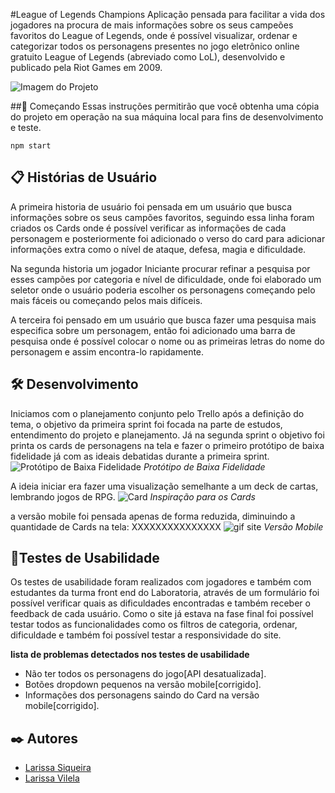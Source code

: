 #League of Legends Champions
Aplicação pensada para facilitar a vida dos jogadores na procura de mais informações sobre os seus campeões favoritos do League of Legends, onde é possível visualizar, ordenar e categorizar todos os personagens presentes no jogo eletrônico online gratuito League of Legends (abreviado como LoL), desenvolvido e publicado pela Riot Games em 2009.

![Imagem do Projeto](https://i.ibb.co/WsH93S1/img-capa.png)

##🚀 Começando
Essas instruções permitirão que você obtenha uma cópia do projeto em operação na sua máquina local para fins de desenvolvimento e teste.

```
npm start
```
## 📋 Histórias de Usuário
A primeira historia de usuário foi pensada em um usuário que busca informações sobre os seus campões favoritos, seguindo essa linha foram criados os Cards onde é possível verificar as informações de cada personagem e posteriormente foi adicionado o verso do card para adicionar informações extra como o nível de ataque, defesa, magia e dificuldade.   

Na segunda historia um jogador Iniciante procurar refinar a pesquisa por esses campões por categoria e nível de dificuldade, onde foi elaborado um seletor onde o usuário poderia escolher os personagens começando pelo mais fáceis ou começando pelos mais difíceis.

A terceira foi pensado em um usuário que busca fazer uma pesquisa mais especifica sobre um personagem, então foi adicionado uma barra de pesquisa onde é possível colocar o nome ou as primeiras letras do nome do personagem e assim encontra-lo rapidamente. 

## 🛠️ Desenvolvimento
Iniciamos com o planejamento conjunto pelo Trello após a definição do tema, o objetivo da primeira sprint foi focada na parte de estudos, entendimento do projeto e planejamento. Já na segunda sprint o objetivo foi printa os cards de personagens na tela e fazer o primeiro protótipo de baixa fidelidade já com as ideais debatidas durante a primeira sprint. 
![Protótipo de Baixa Fidelidade](https://trello-attachments.s3.amazonaws.com/60d87aac02f9a51c25586bc4/770x585/fb72ee1d97835524e47d8d38dbda3044/image.png)
_Protótipo de Baixa Fidelidade_

A ideia iniciar era fazer uma visualização semelhante a um deck de cartas, lembrando jogos de RPG. 
![Card](https://trello-attachments.s3.amazonaws.com/60d2b43e4036461de87d22aa/640x241/636317bae0825feb99f1e1462d92b626/image.png)
_Inspiração para os Cards_

a versão mobile foi pensada apenas de forma reduzida, diminuindo a quantidade de Cards na tela:
XXXXXXXXXXXXXXX
![gif site ](##)
_Versão Mobile_

## 📌Testes de Usabilidade
Os testes de usabilidade foram realizados com jogadores e também com estudantes da turma front end do Laboratoria, através de um formulário foi possível verificar quais as dificuldades encontradas e também receber o feedback de cada usuário. Como o site já estava na fase final foi possível testar todos as funcionalidades como os filtros de categoria, ordenar, dificuldade e também foi possível testar a responsividade do site.

__lista de problemas detectados nos testes de usabilidade__
- Não ter todos os personagens do jogo[API desatualizada].
- Botões dropdown pequenos na versão mobile[corrigido].
- Informações dos personagens saindo do Card na versão mobile[corrigido].
## ✒️ Autores
* [Larissa Siqueira](https://github.com/LarissaSiq)
* [Larissa Vilela](https://github.com/larissavilelasobral)
